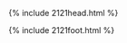 {% include 2121head.html %}<!--  Add content here   Add content here   Add content here --><!--  Add content here   Add content here   Add content here --><!-- end add content here  end add content here  end add content here --><!-- end add content here  end add content here  end add content here -->{% include 2121foot.html %}